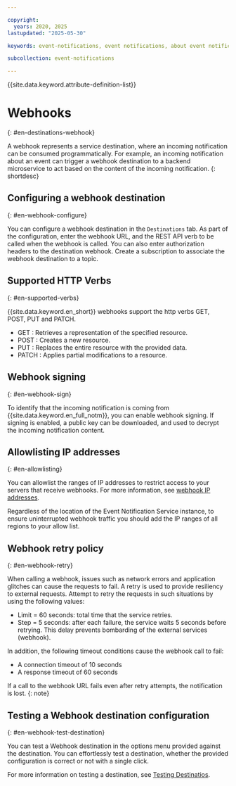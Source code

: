 ```yaml
---

copyright:
  years: 2020, 2025
lastupdated: "2025-05-30"

keywords: event-notifications, event notifications, about event notifications, destinations, webhook

subcollection: event-notifications

---
```


{{site.data.keyword.attribute-definition-list}}

# Webhooks
{: #en-destinations-webhook}

A webhook represents a service destination, where an incoming notification can be consumed programmatically. For example, an incoming notification about an event can trigger a webhook destination to a backend microservice to act based on the content of the incoming notification. 
{: shortdesc}

## Configuring a webhook destination
{: #en-webhook-configure}

You can configure a webhook destination in the `Destinations` tab. As part of the configuration, enter the webhook URL, and the REST API verb to be called when the webhook is called. You can also enter authorization headers to the destination webhook. Create a subscription to associate the webhook destination to a topic.

## Supported HTTP Verbs
{: #en-supported-verbs}

{{site.data.keyword.en_short}} webhooks support the http verbs GET, POST, PUT and PATCH. 

- GET : Retrieves a representation of the specified resource.
- POST : Creates a new resource.
- PUT : Replaces the entire resource with the provided data.
- PATCH : Applies partial modifications to a resource.

## Webhook signing
{: #en-webhook-sign}

To identify that the incoming notification is coming from {{site.data.keyword.en_full_notm}}, you can enable webhook signing. If signing is enabled, a public key can be downloaded, and used to decrypt the incoming notification content.

## Allowlisting IP addresses 
{: #en-allowlisting}

You can allowlist the ranges of IP addresses to restrict access to your servers that receive webhooks. For more information, see [webhook IP addresses](/docs/account?topic=account-webhook-ips).

Regardless of the location of the Event Notification Service instance, to ensure uninterrupted webhook traffic you should add the IP ranges of all regions to your allow list.

## Webhook retry policy
{: #en-webhook-retry}

When calling a webhook, issues such as network errors and application glitches can cause the requests to fail. A retry is used to provide resiliency to external requests. Attempt to retry the requests in such situations by using the following values:

- Limit = 60 seconds: total time that the service retries.
- Step = 5 seconds: after each failure, the service waits 5 seconds before retrying. This delay prevents bombarding of the external services (webhook).

In addition, the following timeout conditions cause the webhook call to fail:

- A connection timeout of 10 seconds
- A response timeout of 60 seconds

If a call to the webhook URL fails even after retry attempts, the notification is lost.
{: note}

## Testing a Webhook destination configuration
{: #en-webhook-test-destination}

You can test a Webhook destination in the options menu provided against the destination. You can effortlessly test a destination, whether the provided configuration is correct or not with a single click.

For more information on testing a destination, see [Testing Destinatios](/docs/event-notifications?topic=event-notifications-en-test-destination).
